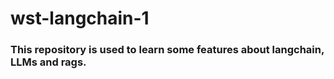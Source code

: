 # wst-langchain-1
### This repository is used to learn some features about langchain, LLMs and rags.
